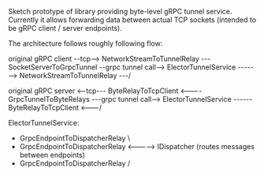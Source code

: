 Sketch prototype of library providing byte-level gRPC tunnel service. 
Currently it allows forwarding data between actual TCP sockets (intended
to be gRPC client / server endpoints).

The architecture follows roughly following flow:

original gRPC client --tcp--> NetworkStreamToTunnelRelay --- SocketServerToGrpcTunnel --grpc tunnel call--> ElectorTunnelService
                     -------> NetworkStreamToTunnelRelay ---/

original gRPC server <--tcp--- ByteRelayToTcpClient <---- GrpcTunnelToByteRelays ---grpc tunnel call--> ElectorTunnelService
                       \------ ByteRelayToTcpClient <---/

ElectorTunnelService:
   - GrpcEndpointToDispatcherRelay \
   - GrpcEndpointToDispatcherRelay <-----> IDispatcher (routes messages between endpoints)
   - GrpcEndpointToDispatcherRelay /
